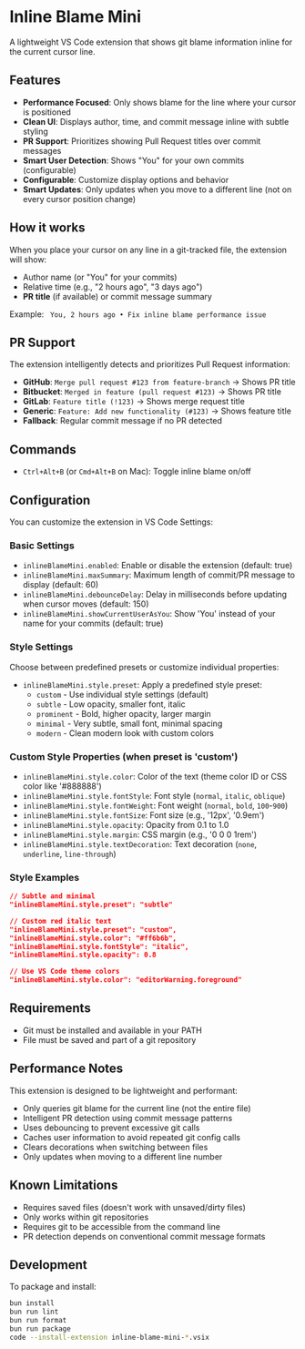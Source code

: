 # Inline Blame Mini

A lightweight VS Code extension that shows git blame information inline for the current cursor line.

## Features

- **Performance Focused**: Only shows blame for the line where your cursor is positioned
- **Clean UI**: Displays author, time, and commit message inline with subtle styling
- **PR Support**: Prioritizes showing Pull Request titles over commit messages
- **Smart User Detection**: Shows "You" for your own commits (configurable)
- **Configurable**: Customize display options and behavior
- **Smart Updates**: Only updates when you move to a different line (not on every cursor position change)

## How it works

When you place your cursor on any line in a git-tracked file, the extension will show:

- Author name (or "You" for your commits)
- Relative time (e.g., "2 hours ago", "3 days ago")
- **PR title** (if available) or commit message summary

Example: ` You, 2 hours ago • Fix inline blame performance issue`

## PR Support

The extension intelligently detects and prioritizes Pull Request information:

- **GitHub**: `Merge pull request #123 from feature-branch` → Shows PR title
- **Bitbucket**: `Merged in feature (pull request #123)` → Shows PR title
- **GitLab**: `Feature title (!123)` → Shows merge request title
- **Generic**: `Feature: Add new functionality (#123)` → Shows feature title
- **Fallback**: Regular commit message if no PR detected

## Commands

- `Ctrl+Alt+B` (or `Cmd+Alt+B` on Mac): Toggle inline blame on/off

## Configuration

You can customize the extension in VS Code Settings:

### Basic Settings

- `inlineBlameMini.enabled`: Enable or disable the extension (default: true)
- `inlineBlameMini.maxSummary`: Maximum length of commit/PR message to display (default: 60)
- `inlineBlameMini.debounceDelay`: Delay in milliseconds before updating when cursor moves (default: 150)
- `inlineBlameMini.showCurrentUserAsYou`: Show 'You' instead of your name for your commits (default: true)

### Style Settings

Choose between predefined presets or customize individual properties:

- `inlineBlameMini.style.preset`: Apply a predefined style preset:
  - `custom` - Use individual style settings (default)
  - `subtle` - Low opacity, smaller font, italic
  - `prominent` - Bold, higher opacity, larger margin
  - `minimal` - Very subtle, small font, minimal spacing
  - `modern` - Clean modern look with custom colors

### Custom Style Properties (when preset is 'custom')

- `inlineBlameMini.style.color`: Color of the text (theme color ID or CSS color like '#888888')
- `inlineBlameMini.style.fontStyle`: Font style (`normal`, `italic`, `oblique`)
- `inlineBlameMini.style.fontWeight`: Font weight (`normal`, `bold`, `100`-`900`)
- `inlineBlameMini.style.fontSize`: Font size (e.g., '12px', '0.9em')
- `inlineBlameMini.style.opacity`: Opacity from 0.1 to 1.0
- `inlineBlameMini.style.margin`: CSS margin (e.g., '0 0 0 1rem')
- `inlineBlameMini.style.textDecoration`: Text decoration (`none`, `underline`, `line-through`)

### Style Examples

```json
// Subtle and minimal
"inlineBlameMini.style.preset": "subtle"

// Custom red italic text
"inlineBlameMini.style.preset": "custom",
"inlineBlameMini.style.color": "#ff6b6b",
"inlineBlameMini.style.fontStyle": "italic",
"inlineBlameMini.style.opacity": 0.8

// Use VS Code theme colors
"inlineBlameMini.style.color": "editorWarning.foreground"
```

## Requirements

- Git must be installed and available in your PATH
- File must be saved and part of a git repository

## Performance Notes

This extension is designed to be lightweight and performant:

- Only queries git blame for the current line (not the entire file)
- Intelligent PR detection using commit message patterns
- Uses debouncing to prevent excessive git calls
- Caches user information to avoid repeated git config calls
- Clears decorations when switching between files
- Only updates when moving to a different line number

## Known Limitations

- Requires saved files (doesn't work with unsaved/dirty files)
- Only works within git repositories
- Requires git to be accessible from the command line
- PR detection depends on conventional commit message formats

## Development

To package and install:

```bash
bun install
bun run lint
bun run format
bun run package
code --install-extension inline-blame-mini-*.vsix
```
